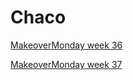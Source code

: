 # Chaco
[MakeoverMonday week 36](https://federodani.github.io/infovis2021/mom2021w36.html)

[MakeoverMonday week 37](https://federodani.github.io/infovis2021/mom2021w37.html)
